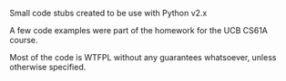 Small code stubs created to be use with Python v2.x

A few code examples were part of the homework for the UCB CS61A course.

Most of the code is WTFPL without any guarantees whatsoever, unless otherwise specified.
